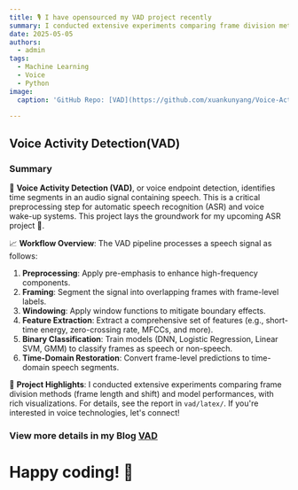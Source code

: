 ```yaml
---
title: 🎙️ I have opensourced my VAD project recently
summary: I conducted extensive experiments comparing frame division methods and model performances, with rich visualizations.
date: 2025-05-05
authors:
  - admin
tags:
  - Machine Learning
  - Voice
  - Python
image:
  caption: 'GitHub Repo: [VAD](https://github.com/xuankunyang/Voice-Activity-Detection)'

---
```


## Voice Activity Detection(VAD)

### Summary

🎯 **Voice Activity Detection (VAD)**, or voice endpoint detection, identifies time segments in an audio signal containing speech. This is a critical preprocessing step for automatic speech recognition (ASR) and voice wake-up systems. This project lays the groundwork for my upcoming ASR project 🤭.

📈 **Workflow Overview**:
The VAD pipeline processes a speech signal as follows:
1. **Preprocessing**: Apply pre-emphasis to enhance high-frequency components.
2. **Framing**: Segment the signal into overlapping frames with frame-level labels.
3. **Windowing**: Apply window functions to mitigate boundary effects.
4. **Feature Extraction**: Extract a comprehensive set of features (e.g., short-time energy, zero-crossing rate, MFCCs, and more).
5. **Binary Classification**: Train models (DNN, Logistic Regression, Linear SVM, GMM) to classify frames as speech or non-speech.
6. **Time-Domain Restoration**: Convert frame-level predictions to time-domain speech segments.

🍻 **Project Highlights**:
I conducted extensive experiments comparing frame division methods (frame length and shift) and model performances, with rich visualizations. For details, see the report in `vad/latex/`. If you're interested in voice technologies, let's connect!

### **View more details in my Blog [VAD](https://xuankunyang.github.io/blogs/vad/)**

# **Happy coding!** 🚀
